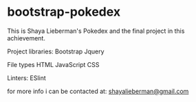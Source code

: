 # bootstrap-pokedex
This is Shaya Lieberman's Pokedex and the final project in this achievement.

Project libraries: 
Bootstrap
Jquery

File types
HTML
JavaScript
CSS

Linters:
ESlint

for more info i can be contacted at:
shayalieberman@gmail.com
